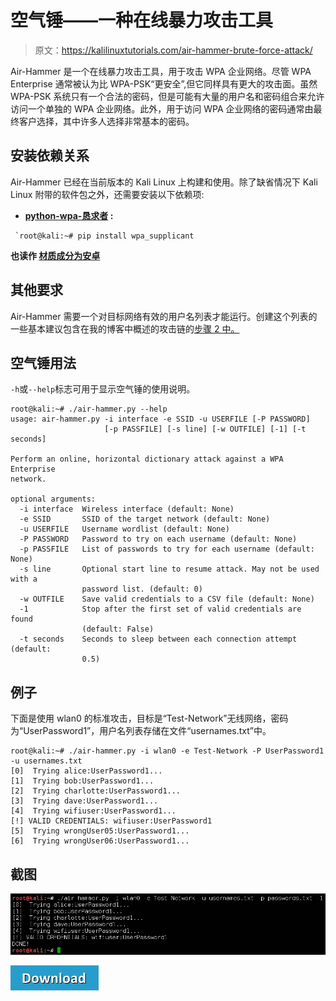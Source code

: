 # 空气锤——一种在线暴力攻击工具

> 原文：<https://kalilinuxtutorials.com/air-hammer-brute-force-attack/>

Air-Hammer 是一个在线暴力攻击工具，用于攻击 WPA 企业网络。尽管 WPA Enterprise 通常被认为比 WPA-PSK“更安全”,但它同样具有更大的攻击面。虽然 WPA-PSK 系统只有一个合法的密码，但是可能有大量的用户名和密码组合来允许访问一个单独的 WPA 企业网络。此外，用于访问 WPA 企业网络的密码通常由最终客户选择，其中许多人选择非常基本的密码。

## **安装依赖关系**

Air-Hammer 已经在当前版本的 Kali Linux 上构建和使用。除了缺省情况下 Kali Linux 附带的软件包之外，还需要安装以下依赖项:

*   **[python-wpa-恳求者](https://github.com/digidotcom/python-wpa-supplicant) :**

```
 `root@kali:~# pip install wpa_supplicant
```

**也读作 [材质成分为安卓](http://kalilinuxtutorials.com/material-components/)**

## **其他要求**

Air-Hammer 需要一个对目标网络有效的用户名列表才能运行。创建这个列表的一些基本建议包含在我的博客中概述的攻击链的[步骤 2 中。](http://mikeallen.org/blog/2016-10-06-breaking-into-wpa-enterprise-networks-with-air-hammer/#attack-chain)

## **空气锤用法**

`-h`或`--help`标志可用于显示空气锤的使用说明。

```
root@kali:~# ./air-hammer.py --help
usage: air-hammer.py -i interface -e SSID -u USERFILE [-P PASSWORD]
                     [-p PASSFILE] [-s line] [-w OUTFILE] [-1] [-t seconds]

Perform an online, horizontal dictionary attack against a WPA Enterprise
network.

optional arguments:
  -i interface  Wireless interface (default: None)
  -e SSID       SSID of the target network (default: None)
  -u USERFILE   Username wordlist (default: None)
  -P PASSWORD   Password to try on each username (default: None)
  -p PASSFILE   List of passwords to try for each username (default: None)
  -s line       Optional start line to resume attack. May not be used with a
                password list. (default: 0)
  -w OUTFILE    Save valid credentials to a CSV file (default: None)
  -1            Stop after the first set of valid credentials are found
                (default: False)
  -t seconds    Seconds to sleep between each connection attempt (default:
                0.5)
```

## **例子**

下面是使用 wlan0 的标准攻击，目标是“Test-Network”无线网络，密码为“UserPassword1”，用户名列表存储在文件“usernames.txt”中。

```
root@kali:~# ./air-hammer.py -i wlan0 -e Test-Network -P UserPassword1 -u usernames.txt 
[0]  Trying alice:UserPassword1...
[1]  Trying bob:UserPassword1...
[2]  Trying charlotte:UserPassword1...
[3]  Trying dave:UserPassword1...
[4]  Trying wifiuser:UserPassword1...
[!] VALID CREDENTIALS: wifiuser:UserPassword1
[5]  Trying wrongUser05:UserPassword1...
[6]  Trying wrongUser06:UserPassword1...
```

## **截图**

![](img/c496d76894ea5d74b3d33bbc36037908.png)

[![](img/a51de913dc60eee505c4a68651ee8e4d.png)](https://github.com/Wh1t3Rh1n0/air-hammer/#installing-dependencies)